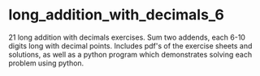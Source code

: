 # long_addition_with_decimals_6
21 long addition with decimals exercises. Sum two addends, each 6-10 digits long with decimal points. Includes pdf's of the exercise sheets and solutions, as well as a python program which demonstrates solving each problem using python. 
